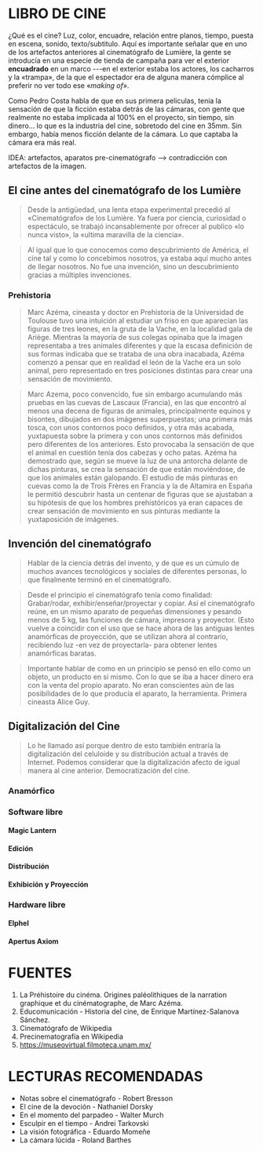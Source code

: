 # LIBRO DE CINE


¿Qué es el cine? Luz, color, encuadre, relación entre planos, tiempo, puesta en escena, sonido, texto/subtitulo. Aquí es importante señalar que en uno de los artefactos anteriores al cinematógrafo de Lumière, la gente se introducía en una especie de tienda de campaña para ver el exterior **encuadrado** en un marco ---en el exterior estaba los actores, los cacharros y la «trampa», de la que el espectador era de alguna manera cómplice al preferir no ver todo ese «*making of*».

Como Pedro Costa habla de que en sus primera peliculas, tenia la sensación de que la ficción estaba detrás de las cámaras, con gente que realmente no estaba implicada al 100% en el proyecto, sin tiempo, sin dinero... lo que es la industria del cine, sobretodo del cine en 35mm. Sin embargo, había menos ficción delante de la cámara. Lo que captaba la cámara era más real.

IDEA: artefactos, aparatos pre-cinematógrafo --> contradicción con artefactos de la imagen.

## El cine antes del cinematógrafo de los Lumière

> Desde la antigüedad, una lenta etapa experimental precedió al «Cinematógrafo» de los Lumière. Ya fuera por ciencia, curiosidad o espectáculo, se trabajó incansablemente por ofrecer al publico «lo nunca visto», la «ultima maravilla de la ciencia». 

> Al igual que lo que conocemos como descubrimiento de América, el cine tal y como lo concebimos nosotros, ya estaba aquí mucho antes de llegar nosotros. No fue una invención, sino un descubrimiento gracias a múltiples invenciones.


### Prehistoria

> Marc Azéma, cineasta y doctor en Prehistoria de la Universidad de Toulouse tuvo una intuición al estudiar un friso en que aparecían las figuras de tres leones, en la gruta de la Vache, en la localidad gala de Ariège. Mientras la mayoría de sus colegas opinaba que la imagen representaba a tres animales diferentes y que la escasa definición de sus formas indicaba que se trataba de una obra inacabada, Azéma comenzó a pensar que en realidad el león de la Vache era un solo animal, pero representado en tres posiciones distintas para crear una sensación de movimiento.

> Marc Azema, poco convencido, fue sin embargo acumulando más pruebas en las cuevas de Lascaux (Francia), en las que encontró al menos una decena de figuras de animales, principalmente equinos y bisontes, dibujados en dos imágenes superpuestas; una primera más tosca, con unos contornos poco definidos, y otra más acabada, yuxtapuesta sobre la primera y con unos contornos más definidos pero diferentes de los anteriores. Esto provocaba la sensación de que el animal en cuestión tenía dos cabezas y ocho patas. Azéma ha demostrado que, según se mueve la luz de una antorcha delante de dichas pinturas, se crea la sensación de que están moviéndose, de que los animales están galopando. El estudio de más pinturas en cuevas como la de Trois Frères en Francia y la de Altamira en España le permitió descubrir hasta un centenar de figuras que se ajustaban a su hipótesis de que los hombres prehistóricos ya eran capaces de crear sensación de movimiento en sus pinturas mediante la yuxtaposición de imágenes.



## Invención del cinematógrafo

> Hablar de la ciencia detrás del invento, y de que es un cúmulo de muchos avances tecnológicos y sociales de diferentes personas, lo que finalmente terminó en el cinematógrafo.

> Desde el principio el cinematógrafo tenía como finalidad: Grabar/rodar, exhibir/enseñar/proyectar y copiar. Así el cinematógrafo reúne, en un mismo aparato de pequeñas dimensiones y pesando menos de 5 kg, las funciones de cámara, impresora y proyector. (Esto vuelve a coincidir con el uso que se hace ahora de las antiguas lentes anamórficas de proyección, que se utilizan ahora al contrarío, recibiendo luz -en vez de proyectarla- para obtener lentes anamórficas baratas.

> Importante hablar de como en un principio se pensó en ello como un objeto, un producto en si mismo. Con lo que se iba a hacer dinero era con la venta del propio aparato. No eran conscientes aún de las posibilidades de lo que producía el aparato, la herramienta. Primera cineasta Alice Guy.

## Digitalización del Cine

> Lo he llamado así porque dentro de esto también entraría la digitalización del celuloide y su distribución actual a través de Internet. Podemos considerar que la digitalización afecto de igual manera al cine anterior. Democratización del cine.

### Anamórfico
### Software libre
#### Magic Lantern
#### Edición
#### Distribución
#### Exhibición y Proyección

### Hardware libre
#### Elphel
#### Apertus Axiom

# FUENTES

1. La Préhistoire du cinéma. Origines paléolithiques de la narration graphique et du cinématographe, de Marc Azéma.
2. Educomunicación - Historia del cine, de Enrique Martínez-Salanova Sánchez.
3. Cinematógrafo de Wikipedia
4. Precinematografía en Wikipedia
5. https://museovirtual.filmoteca.unam.mx/ 

# LECTURAS RECOMENDADAS

- Notas sobre el cinematógrafo - Robert Bresson
- El cine de la devoción - Nathaniel Dorsky
- En el momento del parpadeo - Walter Murch
- Esculpir en el tiempo - Andrei Tarkovski
- La visión fotográfica - Eduardo Momeñe
- La cámara lúcida - Roland Barthes
